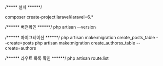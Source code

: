 
/***** 설치 ******/

composer create-project laravel/laravel=6.*


/****** 버전확인 ******/
php artisan --version 

/****** 마이그레이션 ******/
php artisan make:migration create_posts_table --create=posts
php artisan make:migration create_authorss_table --create=authors


/****** 라우트 목록 확인 ******/
php artisan route:list
